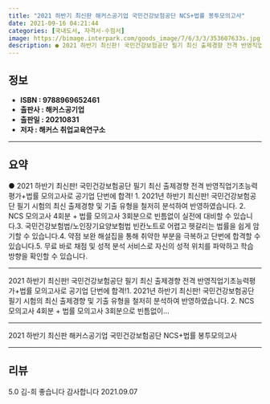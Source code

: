 ```yaml
---
title: "2021 하반기 최신판 해커스공기업 국민건강보험공단 NCS+법률 봉투모의고사"
date: 2021-09-16 04:21:44
categories: [국내도서, 자격서-수험서]
image: https://bimage.interpark.com/goods_image/7/6/3/3/353607633s.jpg
description: ● 2021 하반기 최신판! 국민건강보험공단 필기 최신 출제경향 전격 반영직업기초능력평가+법률 모의고사로 공기업 단번에 합격! 1. 2021년 하반기 최신판! 국민건강보험공단 필기 시험의 최신 출제경향 및 기출 유형을 철저히 분석하여 반영하였습니다. 2. NCS 모의고사 4회분 + 법
---
```


## **정보**

- **ISBN : 9788969652461**
- **출판사 : 해커스공기업**
- **출판일 : 20210831**
- **저자 : 해커스 취업교육연구소**

------



## **요약**

●  2021 하반기 최신판! 국민건강보험공단 필기 최신 출제경향 전격 반영직업기초능력평가+법률 모의고사로 공기업 단번에 합격! 1. 2021년 하반기 최신판! 국민건강보험공단 필기 시험의 최신 출제경향 및 기출 유형을 철저히 분석하여 반영하였습니다. 2. NCS 모의고사 4회분 + 법률 모의고사 3회분으로 빈틈없이 실전에 대비할 수 있습니다.3. 국민건강보험법/노인장기요양보험법 빈칸노트로 어렵고 헷갈리는 법률을 쉽게 암기할 수 있습니다.4. 약점 보완 해설집을 통해 취약한 부분을 극복하고 단번에 합격할 수 있습니다.5. 무료 바로 채점 및 성적 분석 서비스로 자신의 성적 위치를 파악하고 학습 방향을 확인할 수 있습니다.

------

2021 하반기 최신판! 국민건강보험공단 필기 최신 출제경향 전격 반영직업기초능력평가+법률 모의고사로 공기업 단번에 합격!1. 2021년 하반기 최신판! 국민건강보험공단 필기 시험의 최신 출제경향 및 기출 유형을 철저히 분석하여 반영하였습니다. 2. NCS 모의고사 4회분 + 법률 모의고사 3회분으로 빈틈없이... 

------


2021 하반기 최신판 해커스공기업 국민건강보험공단 NCS+법률 봉투모의고사 

------


## **리뷰** 

5.0 김-희 좋습니다 감사합니다 2021.09.07 <br/>